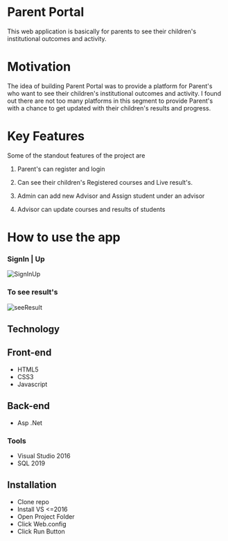 # Parent Portal
This web application is basically for parents to see their children's institutional outcomes and activity.

# Motivation
The idea of building Parent Portal was to provide a platform for Parent's who want to see their children's institutional outcomes 
and activity. I found out there are not too many platforms in this segment to provide Parent's
with a chance to get updated with their children's results and progress.

# Key Features
Some of the standout features of the project are
1. Parent's can register and login
2. Can see their children's Registered courses and Live result's.

3. Admin can add new Advisor and Assign student under an advisor
4. Advisor can update courses and results of students

# How to use the app
### SignIn | Up
![SignInUp](https://user-images.githubusercontent.com/58518192/70468539-7c1df500-1af1-11ea-951a-88c391a2fa01.gif)


### To see result's
![seeResult](https://user-images.githubusercontent.com/58518192/70468989-580ee380-1af2-11ea-9bde-246d85061cd3.gif)

## Technology
## Front-end
* HTML5
* CSS3
* Javascript

## Back-end
* Asp .Net

### Tools
- Visual Studio 2016
- SQL 2019

## Installation
- Clone repo
- Install VS <=2016
- Open Project Folder
- Click Web.config
- Click Run Button
